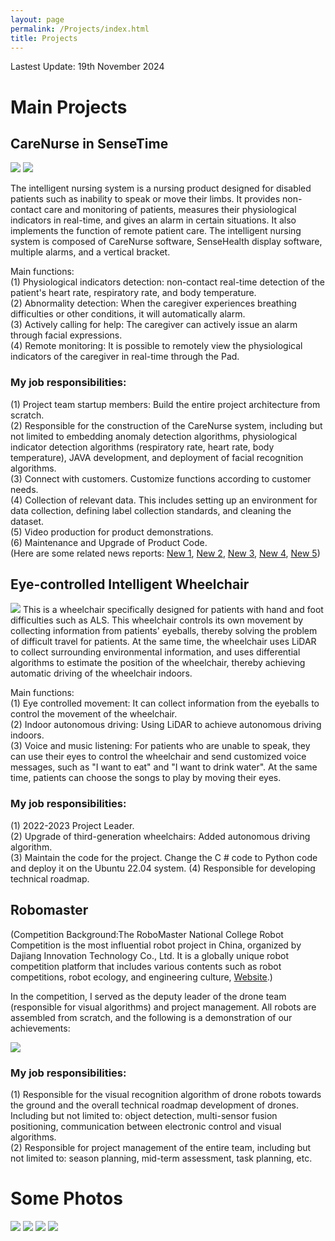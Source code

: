 ```yaml
---
layout: page
permalink: /Projects/index.html
title: Projects
---
```


Lastest Update: 19th November 2024

# Main Projects

## CareNurse in SenseTime
<img src="/images/SenseNurse.png">
<img src="/images/SenseNurse_1.png">

The intelligent nursing system is a nursing product designed for disabled patients such as inability to speak or move their limbs. It provides non-contact care and monitoring of patients, measures their physiological indicators in real-time, and gives an alarm in certain situations. It also implements the function of remote patient care.
The intelligent nursing system is composed of CareNurse software, SenseHealth display software, multiple alarms, and a vertical bracket.

Main functions:<br>
(1) Physiological indicators detection: non-contact real-time detection of the patient's heart rate, respiratory rate, and body temperature.<br>
(2) Abnormality detection: When the caregiver experiences breathing difficulties or other conditions, it will automatically alarm.<br>
(3) Actively calling for help: The caregiver can actively issue an alarm through facial expressions.<br>
(4) Remote monitoring: It is possible to remotely view the physiological indicators of the caregiver in real-time through the Pad.<br>

### My job responsibilities:<br>
(1) Project team startup members: Build the entire project architecture from scratch. <br>
(2) Responsible for the construction of the CareNurse system, including but not limited to embedding anomaly detection algorithms, physiological indicator detection algorithms (respiratory rate, heart rate, body temperature), JAVA development, and deployment of facial recognition algorithms.<br>
(3) Connect with customers. Customize functions according to customer needs.<br>
(4) Collection of relevant data. This includes setting up an environment for data collection, defining label collection standards, and cleaning the dataset.<br>
(5) Video production for product demonstrations.<br>
(6) Maintenance and Upgrade of Product Code.<br>
(Here are some related news reports: [New 1](https://baijiahao.baidu.com/s?id=1764316686058681537&wfr=spider&for=pc), [New 2](https://baijiahao.baidu.com/s?id=1736230330595373751&wfr=spider&for=pc), [New 3](https://www.thepaper.cn/newsDetail_forward_18668369), [New 4](https://baijiahao.baidu.com/s?id=1736218627222506189&wfr=spider&for=pc), [New 5](http://www.cb.com.cn/index/show/gszx/cv/cv135284262276))


## Eye-controlled Intelligent Wheelchair
<img src="/images/Eye-Wheelchair.png">
This is a wheelchair specifically designed for patients with hand and foot difficulties such as ALS. This wheelchair controls its own movement by collecting information from patients' eyeballs, thereby solving the problem of difficult travel for patients. At the same time, the wheelchair uses LiDAR to collect surrounding environmental information, and uses differential algorithms to estimate the position of the wheelchair, thereby achieving automatic driving of the wheelchair indoors.

Main functions:<br>
(1) Eye controlled movement: It can collect information from the eyeballs to control the movement of the wheelchair.<br>
(2) Indoor autonomous driving: Using LiDAR to achieve autonomous driving indoors.<br>
(3) Voice and music listening: For patients who are unable to speak, they can use their eyes to control the wheelchair and send customized voice messages, such as "I want to eat" and "I want to drink water". At the same time, patients can choose the songs to play by moving their eyes.

### My job responsibilities:<br>
(1) 2022-2023 Project Leader. <br>
(2) Upgrade of third-generation wheelchairs: Added autonomous driving algorithm. <br>
(3) Maintain the code for the project. Change the C # code to Python code and deploy it on the Ubuntu 22.04 system.
(4) Responsible for developing technical roadmap.

## Robomaster

(Competition Background:The RoboMaster National College Robot Competition is the most influential robot project in China, organized by Dajiang Innovation Technology Co., Ltd. It is a globally unique robot competition platform that includes various contents such as robot competitions, robot ecology, and engineering culture, [Website](https://www.robomaster.com/zh-CN).)

In the competition, I served as the deputy leader of the drone team (responsible for visual algorithms) and project management. All robots are assembled from scratch, and the following is a demonstration of our achievements:

<img src="/images/robomaster.png">

### My job responsibilities:<br>
(1) Responsible for the visual recognition algorithm of drone robots towards the ground and the overall technical roadmap development of drones. Including but not limited to: object detection, multi-sensor fusion positioning, communication between electronic control and visual algorithms.<br>
(2) Responsible for project management of the entire team, including but not limited to: season planning, mid-term assessment, task planning, etc. 

# Some Photos

<img src="/images/photo1.jpeg">
<img src="/images/photo3.jpg">
<img src="/images/photo4.jpg">
<img src="/images/photo5.png">